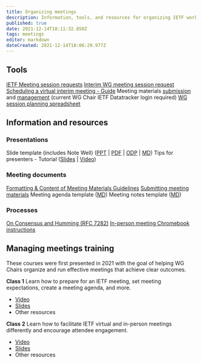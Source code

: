 ```yaml
---
title: Organizing meetings
description: Information, tools, and resources for organizing IETF working group meetings
published: true
date: 2021-12-14T18:11:32.850Z
tags: meetings
editor: markdown
dateCreated: 2021-12-14T18:06:29.977Z
---
```


## Tools
[IETF Meeting session requests](https://datatracker.ietf.org/cgi-bin/wg/wg_session_requester.cgi)
[Interim WG meeting session request](https://datatracker.ietf.org/meeting/interim/request/)
[Scheduling a virtual interim meeting - Guide](scheduling-interim-meetings)
Meeting materials [submission](https://datatracker.ietf.org/cgi-bin/wg/wg_proceedings.cgi) and [management](https://datatracker.ietf.org/cgi-bin/wg/wg_proceedings.cgi) (current WG Chair IETF Datatracker login required)
[WG session planning spreadsheet](https://docs.google.com/spreadsheets/d/1YFTZbzljjsNoedGhl4KC-12LqapSg8K34wRv3oLzBtE/edit?usp=sharing)

## Information and resources
### Presentations
Slide template (includes Note Well) ([PPT](https://www.ietf.org/media/documents/note-well.pptx) | [PDF](https://www.ietf.org/media/documents/note-well_rgthisX.pdf) | [ODP](https://www.ietf.org/media/documents/note-well_IDvDk7Y.odp) | [MD](https://www.ietf.org/media/documents/note-well.md))
Tips for presenters - Tutorial ([Slides](https://www.ietf.org/documents/141/91-PresentationSkills-Howard.pdf) | [Video](https://youtu.be/wlodPLEtplU))

### Meeting documents
[Formatting & Content of Meeting Materials Guidelines](https://www.ietf.org/chairs/wg-agendas-minutes-formatting-content/)
[Submitting meeting materials](https://www.ietf.org/chairs/meeting-materials/)
Meeting agenda template ([MD]())
Meeting notes template ([MD]())

### Processes
[On Consensus and Humming (RFC 7282)](https://www.rfc-editor.org/rfc/rfc7282.html)
[In-person meeting Chromebook instructions](https://www.ietf.org/media/documents/Loading_Your_Presentation_-_Rainbow.pdf)

## Managing meetings training
These courses were first presented in 2021 with the goal of helping WG Chairs organize and run effective meetings that achieve clear outcomes.

**Class 1**
Learn how to prepare for an IETF meeting, set meeting expectations, create a meeting agenda, and more.
+ [Video](https://youtu.be/xMCF4aI1b2k)
+ [Slides](https://drive.google.com/open?id=1TdypL5qbTzQPZPRpsTo--7CibhoNlLId)
+ Other resources

**Class 2**
Learn how to facilitate IETF virtual and in-person meetings differently and encourage attendee engagement.
+ [Video](https://youtu.be/p1FxGxmoZXM)
+ [Slides](https://drive.google.com/open?id=1crVfe4n17mQ7Q5AsCrdcUZDzdLmJ1Sop)
+ Other resources
  